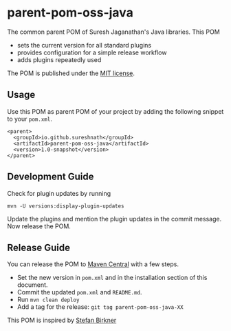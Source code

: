 # parent-pom-oss-java

The common parent POM of Suresh Jaganathan's Java libraries. This POM

* sets the current version for all standard plugins
* provides configuration for a simple release workflow
* adds plugins repeatedly used

The POM is published under the
[MIT license](http://opensource.org/licenses/MIT).

## Usage

Use this POM as parent POM of your project by adding the following
snippet to your `pom.xml`.

    <parent>
      <groupId>io.github.sureshnath</groupId>
      <artifactId>parent-pom-oss-java</artifactId>
      <version>1.0-snapshot</version>
    </parent>


## Development Guide

Check for plugin updates by running

    mvn -U versions:display-plugin-updates

Update the plugins and mention the plugin updates in the commit message.
Now release the POM.    

## Release Guide

You can release the POM to
[Maven Central](http://search.maven.org/) with a few steps.

* Set the new version in `pom.xml` and in the installation section of
  this document.
* Commit the updated `pom.xml` and `README.md`.
* Run `mvn clean deploy`
* Add a tag for the release: `git tag parent-pom-oss-java-XX`

This POM is inspired by [Stefan Birkner](https://github.com/stefanbirkner/lib-parent)